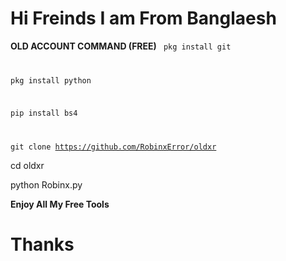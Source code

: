 <h1> Hi Freinds I am From Banglaesh </h1>

<b> OLD ACCOUNT COMMAND (FREE)</b>
<code>
pkg install git 

pkg install python

pip install bs4

git clone https://github.com/RobinxError/oldxr</code>

cd oldxr 

python Robinx.py 


<b> Enjoy All My Free Tools </b>

<h1> Thanks </h1>
